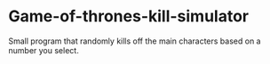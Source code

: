 # Game-of-thrones-kill-simulator
Small program that randomly kills off the main characters based on a number you select. 
